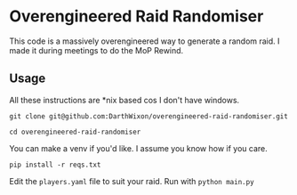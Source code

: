 # Overengineered Raid Randomiser
This code is a massively overengineered way to generate
a random raid. I made it during meetings to do the MoP Rewind.

## Usage
All these instructions are \*nix based cos I don't have windows.

`git clone git@github.com:DarthWixon/overengineered-raid-randomiser.git`

`cd overengineered-raid-randomiser`

You can make a venv if you'd like. I assume you know how if you care.

`pip install -r reqs.txt`

Edit the `players.yaml` file to suit your raid.
Run with `python main.py`
